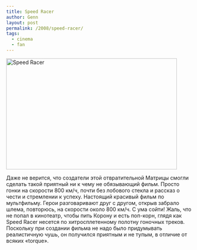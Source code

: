 ```yaml
---
title: Speed Racer
author: Genn
layout: post
permalink: /2008/speed-racer/
tags:
  - cinema
  - fan
---
```

<img src="http://mega.genn.org/=^_^=/uploads/2008/08/speed_racer.jpg" alt="Speed Racer" width="460" height="300" />

Даже не верится, что создатели этой отвратительной Матрицы смогли сделать такой приятный ни к чему не обязывающий фильм. Просто гонки на скорости 800 км/ч, почти без лобового стекла и рассказ о чести и стремлении к успеху. Настоящий красивый фильм по мультфильму. Герои разговаривают друг с другом, открыв забрало шлема, повторюсь, на скорости около 800 км/ч. С ума сойти! Жаль, что не попал в кинотеатр, чтобы пить Корону и есть поп-корн, глядя как Speed Racer несется по хитросплетенному полотну гоночных треков. Поскольку при создании фильма не надо было придумывать реалистичную чушь, он получился приятным и не тупым, в отличие от всяких «torque».